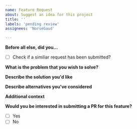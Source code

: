 ```yaml
---
name: Feature Request
about: Suggest an idea for this project
title: ''
labels: 'pending review'
assignees: 'NorseGaud'

---
```

**Before all else, did you...**
* [ ] Check if a similiar request has been submitted?

**What is the problem that you wish to solve?**
<!-- A clear and concise description of what the problem is. Ex. I'm always frustrated when [...] -->

**Describe the solution you'd like**
<!-- A clear and concise description of what you want to happen -->

**Describe alternatives you've considered**
<!-- A clear and concise description of any alternative solutions or features you've considered -->

**Additional context**
<!-- Add any other context or screenshots about the feature request here -->

**Would you be interested in submitting a PR for this feature?**
- [ ] Yes
- [ ] No

